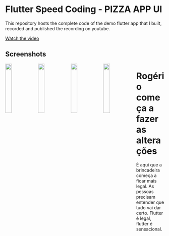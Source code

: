 # Flutter Speed Coding - PIZZA APP UI
This repository hosts the complete code of the demo flutter app that I built, recorded and published the recording on youtube.

[Watch the video](https://youtu.be/Ob_uJgHseOI)

## Screenshots

<img src="https://github.com/Ronak99/Flutter-UI-PizzaApp/blob/master/assets/ss/front.PNG" align="left" width="20%" >

<img src="https://github.com/Ronak99/Flutter-UI-PizzaApp/blob/master/assets/ss/screen1.PNG" align="left" width="20%" >

<img src="https://github.com/Ronak99/Flutter-UI-PizzaApp/blob/master/assets/ss/screen2.PNG" align="left" width="20%" >

<img src="https://github.com/Ronak99/Flutter-UI-PizzaApp/blob/master/assets/ss/screen3.PNG" align="left" width="20%" >



# Rogério começa a fazer as alterações
É aqui que a brincadeira começa a ficar mais legal.
As pessoas precisam entender que tudo vai dar certo. Flutter é legal, flutter é sensacional.